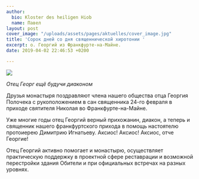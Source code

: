 ```yaml
---
author:
  bio: Kloster des heiligen Hiob
  name: Павел
layout: post
cover_image: "/uploads/assets/pages/aktuelles/cover_image.jpg"
title: 'Сорок дней со дня священнической хиротонии '
excerpt: о. Георгий из Франкфурте-на-Майне.
date: 2019-04-02 22:46:53 +0200

---
```


_![](https://res.cloudinary.com/hiobmon/image/upload/v1554237310/media/2019/o.Georg.jpg)_

_Отец Георг ещё будучи диаконом_

Друзья монастыря поздравляют члена нашего общества отца Георгия Полочека с рукоположением в сан священника 24-го февраля в приходе святителя Николая во Франкфурте-на-Майне.

Уже многие годы отец Георгий верный прихожанин, диакон, а теперь и священник нашего франкфуртского прихода  в помощь настоятелю протоиерею Димитрию Игнатьеву. Аксиос! Аксиос! Аксиос, отче Георгие!

Отец Георгий активно помогает и монастырю, осуществляет практическую поддержку в проектной сфере реставрации и возможной перестройки здания Обители и при официальных встречах на разных уровнях.